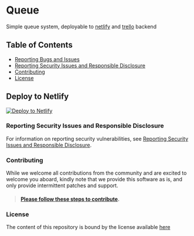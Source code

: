 # Queue

Simple queue system, deployable to [netlify](https://netlify.com) and [trello](https://trello.com) backend

## Table of Contents

- [Reporting Bugs and Issues](#reporting-bugs-and-issues)
- [Reporting Security Issues and Responsible Disclosure](#reporting-security-issues-and-responsible-disclosure)
- [Contributing](#contributing)
- [License](#license)

## Deploy to Netlify

[![Deploy to Netlify](https://www.netlify.com/img/deploy/button.svg "Deploy to Netlify")](https://app.netlify.com/start/deploy?repository=https://github.com/datagovsg/hackathon-queue#IS_PUBLIC_BOARD=false&NEXT_PUBLIC_WAIT_TIME_MINS=3&NEXT_PUBLIC_REFRESH_INTERVAL=5000&NEXT_PUBLIC_TRELLO_BOARD_ID=replace_me&TRELLO_KEY=replace_me&TRELLO_TOKEN=replace_me)

### Reporting Security Issues and Responsible Disclosure

For information on reporting security vulnerabilities, see [Reporting Security Issues and Responsible Disclosure](https://github.com/datagovsg/hackathon-queue/blob/master/SECURITY.md).

### Contributing

While we welcome all contributions from the community and are excited to welcome you aboard, kindly note that we provide this software as is, and only provide intermittent patches and support.

> #### [Please follow these steps to contribute](https://github.com/datagovsg/hackathon-queue/blob/master/CONTRIBUTING.md).

### License

The content of this repository is bound by the license available [here](https://github.com/datagovsg/hackathon-queue/blob/master/LICENSE.md)